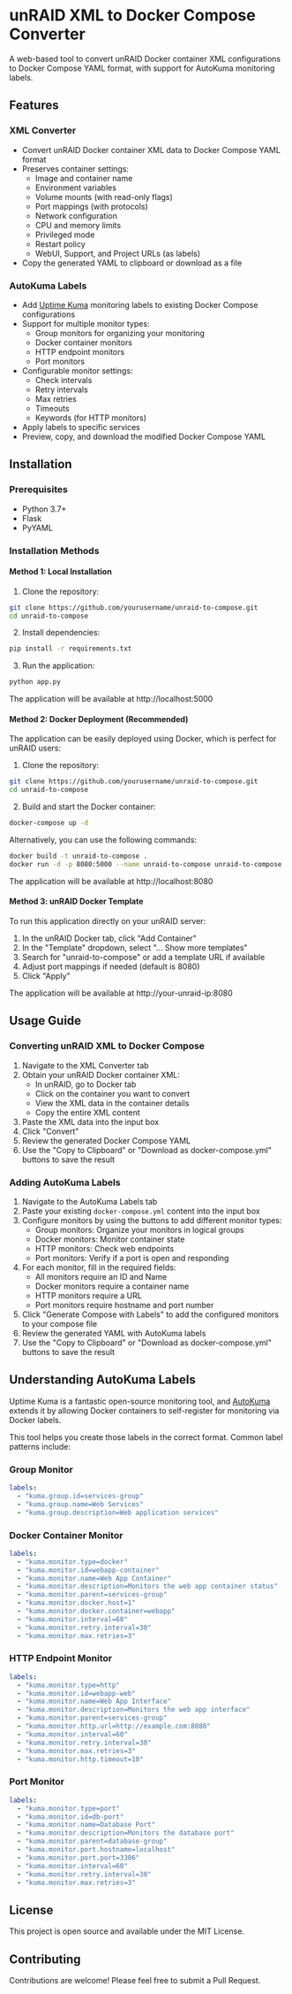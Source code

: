 # unRAID XML to Docker Compose Converter

A web-based tool to convert unRAID Docker container XML configurations to Docker Compose YAML format, with support for AutoKuma monitoring labels.

## Features

### XML Converter
- Convert unRAID Docker container XML data to Docker Compose YAML format
- Preserves container settings:
  - Image and container name
  - Environment variables
  - Volume mounts (with read-only flags)
  - Port mappings (with protocols)
  - Network configuration
  - CPU and memory limits
  - Privileged mode
  - Restart policy
  - WebUI, Support, and Project URLs (as labels)
- Copy the generated YAML to clipboard or download as a file

### AutoKuma Labels
- Add [Uptime Kuma](https://github.com/louislam/uptime-kuma) monitoring labels to existing Docker Compose configurations
- Support for multiple monitor types:
  - Group monitors for organizing your monitoring
  - Docker container monitors
  - HTTP endpoint monitors
  - Port monitors
- Configurable monitor settings:
  - Check intervals
  - Retry intervals
  - Max retries
  - Timeouts
  - Keywords (for HTTP monitors)
- Apply labels to specific services
- Preview, copy, and download the modified Docker Compose YAML

## Installation

### Prerequisites

- Python 3.7+
- Flask
- PyYAML

### Installation Methods

#### Method 1: Local Installation

1. Clone the repository:
```bash
git clone https://github.com/yourusername/unraid-to-compose.git
cd unraid-to-compose
```

2. Install dependencies:
```bash
pip install -r requirements.txt
```

3. Run the application:
```bash
python app.py
```

The application will be available at http://localhost:5000

#### Method 2: Docker Deployment (Recommended)

The application can be easily deployed using Docker, which is perfect for unRAID users:

1. Clone the repository:
```bash
git clone https://github.com/yourusername/unraid-to-compose.git
cd unraid-to-compose
```

2. Build and start the Docker container:
```bash
docker-compose up -d
```

Alternatively, you can use the following commands:
```bash
docker build -t unraid-to-compose .
docker run -d -p 8080:5000 --name unraid-to-compose unraid-to-compose
```

The application will be available at http://localhost:8080

#### Method 3: unRAID Docker Template

To run this application directly on your unRAID server:

1. In the unRAID Docker tab, click "Add Container"
2. In the "Template" dropdown, select "... Show more templates"
3. Search for "unraid-to-compose" or add a template URL if available
4. Adjust port mappings if needed (default is 8080)
5. Click "Apply"

The application will be available at http://your-unraid-ip:8080

## Usage Guide

### Converting unRAID XML to Docker Compose

1. Navigate to the XML Converter tab
2. Obtain your unRAID Docker container XML:
   - In unRAID, go to Docker tab
   - Click on the container you want to convert
   - View the XML data in the container details
   - Copy the entire XML content
3. Paste the XML data into the input box
4. Click "Convert"
5. Review the generated Docker Compose YAML
6. Use the "Copy to Clipboard" or "Download as docker-compose.yml" buttons to save the result

### Adding AutoKuma Labels

1. Navigate to the AutoKuma Labels tab
2. Paste your existing `docker-compose.yml` content into the input box
3. Configure monitors by using the buttons to add different monitor types:
   - Group monitors: Organize your monitors in logical groups
   - Docker monitors: Monitor container state
   - HTTP monitors: Check web endpoints
   - Port monitors: Verify if a port is open and responding
4. For each monitor, fill in the required fields:
   - All monitors require an ID and Name
   - Docker monitors require a container name
   - HTTP monitors require a URL
   - Port monitors require hostname and port number
5. Click "Generate Compose with Labels" to add the configured monitors to your compose file
6. Review the generated YAML with AutoKuma labels
7. Use the "Copy to Clipboard" or "Download as docker-compose.yml" buttons to save the result

## Understanding AutoKuma Labels

Uptime Kuma is a fantastic open-source monitoring tool, and [AutoKuma](https://github.com/UniverseDevel/autokuma) extends it by allowing Docker containers to self-register for monitoring via Docker labels.

This tool helps you create those labels in the correct format. Common label patterns include:

### Group Monitor
```yaml
labels:
  - "kuma.group.id=services-group"
  - "kuma.group.name=Web Services"
  - "kuma.group.description=Web application services"
```

### Docker Container Monitor
```yaml
labels:
  - "kuma.monitor.type=docker"
  - "kuma.monitor.id=webapp-container"
  - "kuma.monitor.name=Web App Container"
  - "kuma.monitor.description=Monitors the web app container status"
  - "kuma.monitor.parent=services-group"
  - "kuma.monitor.docker.host=1"
  - "kuma.monitor.docker.container=webapp"
  - "kuma.monitor.interval=60"
  - "kuma.monitor.retry.interval=30"
  - "kuma.monitor.max.retries=3"
```

### HTTP Endpoint Monitor
```yaml
labels:
  - "kuma.monitor.type=http"
  - "kuma.monitor.id=webapp-web"
  - "kuma.monitor.name=Web App Interface"
  - "kuma.monitor.description=Monitors the web app interface"
  - "kuma.monitor.parent=services-group"
  - "kuma.monitor.http.url=http://example.com:8080"
  - "kuma.monitor.interval=60"
  - "kuma.monitor.retry.interval=30"
  - "kuma.monitor.max.retries=3"
  - "kuma.monitor.http.timeout=10"
```

### Port Monitor
```yaml
labels:
  - "kuma.monitor.type=port"
  - "kuma.monitor.id=db-port"
  - "kuma.monitor.name=Database Port"
  - "kuma.monitor.description=Monitors the database port"
  - "kuma.monitor.parent=database-group"
  - "kuma.monitor.port.hostname=localhost"
  - "kuma.monitor.port.port=3306"
  - "kuma.monitor.interval=60"
  - "kuma.monitor.retry.interval=30"
  - "kuma.monitor.max.retries=3"
```

## License

This project is open source and available under the MIT License.

## Contributing

Contributions are welcome! Please feel free to submit a Pull Request.
